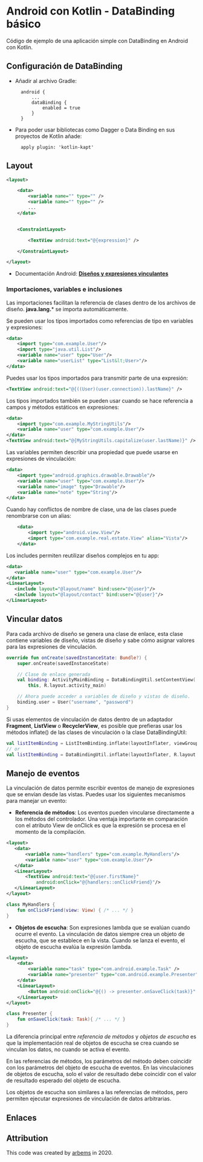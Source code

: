 # Android con Kotlin - DataBinding básico

Código de ejemplo de una aplicación simple con DataBinding en Android con Kotlin.

## Configuración de DataBinding

* Añadir al archivo Gradle:

        android {
            ...
            dataBinding {
                enabled = true
            }
        }

* Para poder usar bibliotecas como Dagger o Data Binding en sus proyectos de Kotlin añade:

        apply plugin: 'kotlin-kapt'
  
 ## Layout
  
```xml
<layout>

    <data>
        <variable name="" type="" />
        <variable name="" type="" />
        ...
    </data>


    <ConstraintLayout>

        <TextView android:text="@{expression}" />

    </ConstraintLayout>

</layout>
```
* Documentación Android: [**Diseños y expresiones vinculantes**](https://developer.android.com/topic/libraries/data-binding/expressions)

### Importaciones, variables e inclusiones

Las importaciones facilitan la referencia de clases dentro de los archivos de diseño. **java.lang.*** se importa automáticamente.

Se pueden usar los tipos importados como referencias de tipo en variables y expresiones:

```xml
<data>
    <import type="com.example.User"/>
    <import type="java.util.List"/>
    <variable name="user" type="User"/>
    <variable name="userList" type="List&lt;User>"/>
</data>
```
Puedes usar los tipos importados para transmitir parte de una expresión:
```xml
<TextView android:text="@{((User)(user.connection)).lastName}" />
```
Los tipos importados también se pueden usar cuando se hace referencia a campos y métodos estáticos en expresiones:
```xml
<data>
    <import type="com.example.MyStringUtils"/>
    <variable name="user" type="com.example.User"/>
</data>
<TextView android:text="@{MyStringUtils.capitalize(user.lastName)}" />
```
Las variables permiten describir una propiedad que puede usarse en expresiones de vinculación:
```xml
<data>
    <import type="android.graphics.drawable.Drawable"/>
    <variable name="user" type="com.example.User"/>
    <variable name="image" type="Drawable"/>
    <variable name="note" type="String"/>
</data>
```
Cuando hay conflictos de nombre de clase, una de las clases puede renombrarse con un alias:
```xml
    <data>
        <import type="android.view.View"/>
        <import type="com.example.real.estate.View" alias="Vista"/>
    </data>
```
Los includes permiten reutilizar diseños complejos en tu app:
```xml
<data>
   <variable name="user" type="com.example.User"/>
</data>
<LinearLayout>
   <include layout="@layout/name" bind:user="@{user}"/>
   <include layout="@layout/contact" bind:user="@{user}"/>
</LinearLayout>
```

## Vincular datos

Para cada archivo de diseño se genera una clase de enlace, esta clase contiene variables de diseño, vistas de diseño y sabe cómo asignar valores para las expresiones de vinculación.

```kotlin
override fun onCreate(savedInstanceState: Bundle?) {
    super.onCreate(savedInstanceState)

    // Clase de enlace generada
    val binding: ActivityMainBinding = DataBindingUtil.setContentView(
        this, R.layout.activity_main)

    // Ahora puede acceder a variables de diseño y vistas de diseño.
    binding.user = User("username", "password")
}
```

Si usas elementos de vinculación de datos dentro de un adaptador **Fragment**, **ListView** o **RecyclerView**, es posible que prefieras usar los métodos inflate() de las clases de vinculación o la clase DataBindingUtil:

```kotlin
val listItemBinding = ListItemBinding.inflate(layoutInflater, viewGroup, false)
// or
val listItemBinding = DataBindingUtil.inflate(layoutInflater, R.layout.list_item, viewGroup, false)
```

## Manejo de eventos

La vinculación de datos permite escribir eventos de manejo de expresiones que se envían desde las vistas.
Puedes usar los siguientes mecanismos para manejar un evento:

* **Referencia de métodos**: Los eventos pueden vincularse directamente a los métodos del controlador. Una ventaja importante en comparación con el atributo View de onClick es que la expresión se procesa en el momento de la compilación.

```xml
<layout>
   <data>
       <variable name="handlers" type="com.example.MyHandlers"/>
       <variable name="user" type="com.example.User"/>
   </data>
   <LinearLayout>
       <TextView android:text="@{user.firstName}"
           android:onClick="@{handlers::onClickFriend}"/>
   </LinearLayout>
</layout>
```

```kotlin
class MyHandlers {
    fun onClickFriend(view: View) { /* ... */ }
}
```

* **Objetos de escucha**: Son expresiones lambda que se evalúan cuando ocurre el evento. La vinculación de datos siempre crea un objeto de escucha, que se establece en la vista. Cuando se lanza el evento, el objeto de escucha evalúa la expresión lambda.

```xml
<layout>
    <data>
        <variable name="task" type="com.android.example.Task" />
        <variable name="presenter" type="com.android.example.Presenter" />
    </data>
    <LinearLayout>
        <Button android:onClick="@{() -> presenter.onSaveClick(task)}" />
    </LinearLayout>
</layout>
```

```kotlin
class Presenter {
    fun onSaveClick(task: Task){ /* ... */ }
}
```

La diferencia principal entre *referencia de métodos* y *objetos de escucha* es que la implementación real de objetos de escucha se crea cuando se vinculan los datos, no cuando se activa el evento.

En las referencias de métodos, los parámetros del método deben coincidir con los parámetros del objeto de escucha de eventos.
En las vinculaciones de objetos de escucha, solo el valor de resultado debe coincidir con el valor de resultado esperado del objeto de escucha.

Los objetos de escucha son similares a las referencias de métodos, pero permiten ejecutar expresiones de vinculación de datos arbitrarias.














## Enlaces



## Attribution

This code was created by [arbems](https://github.com/arbems) in 2020.
